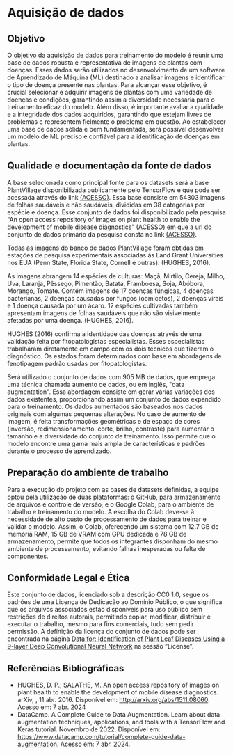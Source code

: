 # Aquisição de dados

## Objetivo
O objetivo da aquisição de dados para treinamento do modelo é reunir uma base de dados robusta e representativa de imagens de plantas com doenças. Esses dados serão utilizados no desenvolvimento de um software de Aprendizado de Máquina (ML) destinado a analisar imagens e identificar o tipo de doença presente nas plantas. Para alcançar esse objetivo, é crucial selecionar e adquirir imagens de plantas com uma variedade de doenças e condições, garantindo assim a diversidade necessária para o treinamento eficaz do modelo. Além disso, é importante avaliar a qualidade e a integridade dos dados adquiridos, garantindo que estejam livres de problemas e representem fielmente o problema em questão. Ao estabelecer uma base de dados sólida e bem fundamentada, será possível desenvolver um modelo de ML preciso e confiável para a identificação de doenças em plantas.

## Qualidade e documentação da fonte de dados
A base selecionada como principal fonte para os datasets será a base PlantVillage disponibilizada publicamente pelo TensorFlow e que pode ser acessada através do link [(ACESSO)](https://www.tensorflow.org/datasets/catalog/plant_village?hl=pt-br). Essa base consiste em 54303 imagens de folhas saudáveis e não saudáveis, divididas em 38 categorias por espécie e doença. Esse conjunto de dados foi disponibilizado pela pesquisa “An open access repository of images on plant health to enable the development of mobile disease diagnostics” [(ACESSO)](https://arxiv.org/abs/1511.08060) em que a url do conjunto de dados primário da pesquisa consta no link [(ACESSO)](https://data.mendeley.com/datasets/tywbtsjrjv/1).

Todas as imagens do banco de dados PlantVillage foram obtidas em estações de pesquisa experimentais associadas às Land Grant Universities nos EUA (Penn State, Florida State, Cornell e outras). (HUGHES, 2016).

As imagens abrangem 14 espécies de culturas: Maçã, Mirtilo, Cereja, Milho, Uva, Laranja, Pêssego, Pimentão, Batata, Framboesa, Soja, Abóbora, Morango, Tomate. Contém imagens de 17 doenças fúngicas, 4 doenças bacterianas, 2 doenças causadas por fungos (oomicetos), 2 doenças virais e 1 doença causada por um ácaro. 12 espécies cultivadas também apresentam imagens de folhas saudáveis que não são visivelmente afetadas por uma doença. (HUGHES, 2016).

HUGHES (2016) confirma a identidade das doenças através de uma validação feita por fitopatologistas especialistas. Esses especialistas trabalharam diretamente em campo com os dois técnicos que fizeram o diagnóstico. Os estados foram determinados com base em abordagens de fenotipagem padrão usadas por fitopatologistas.

Será utilizado o conjunto de dados com 905 MB de dados, que emprega uma técnica chamada aumento de dados, ou em inglês, "data augmentation". Essa abordagem consiste em gerar várias variações dos dados existentes, proporcionando assim um conjunto de dados expandido para o treinamento. Os dados aumentados são baseados nos dados originais com algumas pequenas alterações. No caso de aumento de imagem, é feita transformações geométricas e de espaço de cores (inversão, redimensionamento, corte, brilho, contraste) para aumentar o tamanho e a diversidade do conjunto de treinamento. Isso permite que o modelo encontre uma gama mais ampla de características e padrões durante o processo de aprendizado.

## Preparação do ambiente de trabalho 
Para a execução do projeto com as bases de datasets definidas, a equipe optou pela utilização de duas plataformas: o GitHub, para armazenamento de arquivos e controle de versão, e o Google Colab, para o ambiente de trabalho e treinamento do modelo. A escolha do Colab deve-se à necessidade de alto custo de processamento de dados para treinar e validar o modelo. Assim, o Colab, oferecendo um sistema com 12.7 GB de memória RAM, 15 GB de VRAM com GPU dedicada e 78 GB de armazenamento, permite que todos os integrantes disponham do mesmo ambiente de processamento, evitando falhas inesperadas ou falta de componentes.

## Conformidade Legal e Ética
Este conjunto de dados, licenciado sob a descrição CC0 1.0, segue os padrões de uma Licença de Dedicação ao Domínio Público, o que significa que os arquivos associados estão disponíveis para uso público sem restrições de direitos autorais, permitindo copiar, modificar, distribuir e executar o trabalho, mesmo para fins comerciais, tudo sem pedir permissão. A definição da licença do conjunto de dados pode ser encontrada na página [Data for: Identification of Plant Leaf Diseases Using a 9-layer Deep Convolutional Neural Network](https://data.mendeley.com/datasets/tywbtsjrjv/1) na sessão “License”.

## Referências Bibliográficas
  - HUGHES, D. P.; SALATHE, M. An open access repository of images on plant health to enable the development of mobile disease diagnostics. arXiv, , 11 abr. 2016. Disponível em: <http://arxiv.org/abs/1511.08060>. Acesso em: 7 abr. 2024
  - DataCamp. A Complete Guide to Data Augmentation. Learn about data augmentation techniques, applications, and tools with a TensorFlow and Keras tutorial. Novembro de 2022. Disponível em: <https://www.datacamp.com/tutorial/complete-guide-data-augmentation.> Acesso em: 7 abr. 2024.
